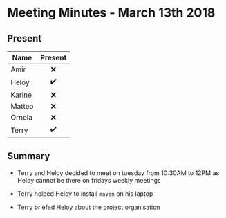 # Meeting Minutes - March 13th 2018

## Present

| Name          | Present            |
| ------------- |:------------------:| 
| Amir          | :x:                |
| Heloy         | :heavy_check_mark: |
| Karine        | :x:                |
| Matteo        | :x:                |
| Ornela        | :x:                |
| Terry         | :heavy_check_mark: |


## Summary

* Terry and Heloy decided to meet on tuesday from 10:30AM to 12PM as Heloy cannot be there on fridays weekly meetings

* Terry helped Heloy to install `maven` on his laptop

* Terry briefed Heloy about the project organisation

 